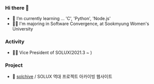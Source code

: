 ### Hi there 👋
- 🌱 I’m currently learning ... 'C', 'Python', 'Node.js'
- 👩‍🎓 I'm majoring in Software Convergence, at Sookmyung Women's University

### Activity
- 👩‍💼 Vice President of SOLUX(2021.3 ~ )

### Project
- 💾 [solchive](https://github.com/Yena777/solchive.git) / SOLUX 역대 프로젝트 아카이빙 웹사이트



<!--
**Yena777/Yena777** is a ✨ _special_ ✨ repository because its `README.md` (this file) appears on your GitHub profile.

Here are some ideas to get you started:

- 🔭 I’m currently working on ...

- 👯 I’m looking to collaborate on ...
- 🤔 I’m looking for help with ...
- 💬 Ask me about ...
- 📫 How to reach me: ...
- 😄 Pronouns: ...
- ⚡ Fun fact: ...
-->
